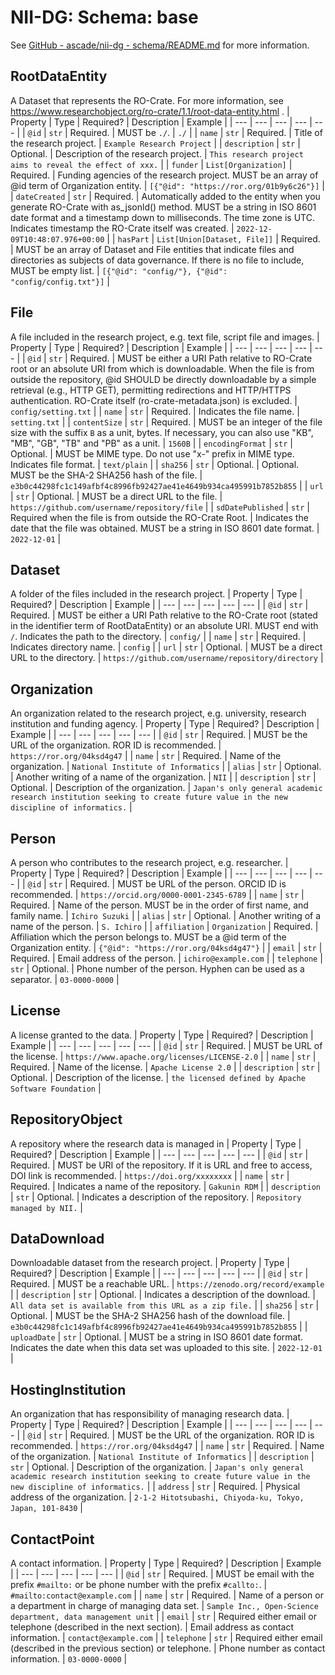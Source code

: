 # NII-DG: Schema: base

See [GitHub - ascade/nii-dg - schema/README.md](https://github.com/ascade/nii-dg/blob/main/schema/README.md) for more information.

## RootDataEntity
A Dataset that represents the RO-Crate. For more information, see https://www.researchobject.org/ro-crate/1.1/root-data-entity.html .
| Property | Type | Required? | Description | Example |
| --- | --- | --- | --- | --- |
| `@id` | `str` | Required. | MUST be `./`. | `./` |
| `name` | `str` | Required. | Title of the research project. | `Example Research Project` |
| `description` | `str` | Optional. | Description of the research project. | `This research project aims to reveal the effect of xxx.` |
| `funder` | `List[Organization]` | Required. | Funding agencies of the research project. MUST be an array of @id term of Organization entity. | `[{"@id": "https://ror.org/01b9y6c26"}]` |
| `dateCreated` | `str` | Required. | Automatically added to the entity when you generate RO-Crate with as_jsonld() method. MUST be a string in ISO 8601 date format and a timestamp down to milliseconds. The time zone is UTC. Indicates timestamp the RO-Crate itself was created. | `2022-12-09T10:48:07.976+00:00` |
| `hasPart` | `List[Union[Dataset, File]]` | Required. | MUST be an array of Dataset and File entities that indicate files and directories as subjects of data governance. If there is no file to include, MUST be empty list. | `[{"@id": "config/"}, {"@id": "config/config.txt"}]` |

## File
A file included in the research project, e.g. text file, script file and images.
| Property | Type | Required? | Description | Example |
| --- | --- | --- | --- | --- |
| `@id` | `str` | Required. | MUST be either a URI Path relative to RO-Crate root or an absolute URI from which is downloadable. When the file is from outside the repository, @id SHOULD be directly downloadable by a simple retrieval (e.g., HTTP GET), permitting redirections and HTTP/HTTPS authentication. RO-Crate itself (ro-crate-metadata.json) is excluded. | `config/setting.txt` |
| `name` | `str` | Required. | Indicates the file name. | `setting.txt` |
| `contentSize` | `str` | Required. | MUST be an integer of the file size with the suffix `B` as a unit, bytes. If necessary, you can also use "KB", "MB", "GB", "TB" and "PB" as a unit. | `1560B` |
| `encodingFormat` | `str` | Optional. | MUST be MIME type. Do not use "x-" prefix in MIME type. Indicates file format. | `text/plain` |
| `sha256` | `str` | Optional. | Optional. MUST be the SHA-2 SHA256 hash of the file. | `e3b0c44298fc1c149afbf4c8996fb92427ae41e4649b934ca495991b7852b855` |
| `url` | `str` | Optional. | MUST be a direct URL to the file. | `https://github.com/username/repository/file` |
| `sdDatePublished` | `str` | Required when the file is from outside the RO-Crate Root. | Indicates the date that the file was obtained. MUST be a string in ISO 8601 date format. | `2022-12-01` |

## Dataset
A folder of the files included in the research project.
| Property | Type | Required? | Description | Example |
| --- | --- | --- | --- | --- |
| `@id` | `str` | Required. | MUST be either a URI Path relative to the RO-Crate root (stated in the identifier term of RootDataEntity) or an absolute URI. MUST end with `/`. Indicates the path to the directory. | `config/` |
| `name` | `str` | Required. | Indicates directory name. | `config` |
| `url` | `str` | Optional. | MUST be a direct URL to the directory. | `https://github.com/username/repository/directory` |

## Organization
An organization related to the research project, e.g. university, research institution and funding agency.
| Property | Type | Required? | Description | Example |
| --- | --- | --- | --- | --- |
| `@id` | `str` | Required. | MUST be the URL of the organization. ROR ID is recommended. | `https://ror.org/04ksd4g47` |
| `name` | `str` | Required. | Name of the organization. | `National Institute of Informatics` |
| `alias` | `str` | Optional. | Another writing of a name of the organization. | `NII` |
| `description` | `str` | Optional. | Description of the organization. | `Japan's only general academic research institution seeking to create future value in the new discipline of informatics.` |

## Person
A person who contributes to the research project, e.g. researcher.
| Property | Type | Required? | Description | Example |
| --- | --- | --- | --- | --- |
| `@id` | `str` | Required. | MUST be URL of the person. ORCID ID is recommended. | `https://orcid.org/0000-0001-2345-6789` |
| `name` | `str` | Required. | Name of the person. MUST be in the order of first name, and family name. | `Ichiro Suzuki` |
| `alias` | `str` | Optional. | Another writing of a name of the person. | `S. Ichiro` |
| `affiliation` | `Organization` | Required. | Affiliation which the person belongs to. MUST be a @id term of the Organization entity. | `{"@id": "https://ror.org/04ksd4g47"}` |
| `email` | `str` | Required. | Email address of the person. | `ichiro@example.com` |
| `telephone` | `str` | Optional. | Phone number of the person. Hyphen can be used as a separator. | `03-0000-0000` |

## License
A license granted to the data.
| Property | Type | Required? | Description | Example |
| --- | --- | --- | --- | --- |
| `@id` | `str` | Required. | MUST be URL of the license. | `https://www.apache.org/licenses/LICENSE-2.0` |
| `name` | `str` | Required. | Name of the license. | `Apache License 2.0` |
| `description` | `str` | Optional. | Description of the license. | `the licensed defined by Apache Software Foundation` |

## RepositoryObject
A repository where the research data is managed in
| Property | Type | Required? | Description | Example |
| --- | --- | --- | --- | --- |
| `@id` | `str` | Required. | MUST be URI of the repository. If it is URL and free to access, DOI link is recommended. | `https://doi.org/xxxxxxxx` |
| `name` | `str` | Required. | Indicates a name of the repository. | `Gakunin RDM` |
| `description` | `str` | Optional. | Indicates a description of the repository. | `Repository managed by NII.` |

## DataDownload
Downloadable dataset from the research project.
| Property | Type | Required? | Description | Example |
| --- | --- | --- | --- | --- |
| `@id` | `str` | Required. | MUST be a reachable URL. | `https://zenodo.org/record/example` |
| `description` | `str` | Optional. | Indicates a description of the download. | `All data set is available from this URL as a zip file.` |
| `sha256` | `str` | Optional. | MUST be the SHA-2 SHA256 hash of the download file. | `e3b0c44298fc1c149afbf4c8996fb92427ae41e4649b934ca495991b7852b855` |
| `uploadDate` | `str` | Optional. | MUST be a string in ISO 8601 date format. Indicates the date when this data set was uploaded to this site. | `2022-12-01` |

## HostingInstitution
An organization that has responsibility of managing research data.
| Property | Type | Required? | Description | Example |
| --- | --- | --- | --- | --- |
| `@id` | `str` | Required. | MUST be the URL of the organization. ROR ID is recommended. | `https://ror.org/04ksd4g47` |
| `name` | `str` | Required. | Name of the organization. | `National Institute of Informatics` |
| `description` | `str` | Optional. | Description of the organization. | `Japan's only general academic research institution seeking to create future value in the new discipline of informatics.` |
| `address` | `str` | Required. | Physical address of the organization. | `2-1-2 Hitotsubashi, Chiyoda-ku, Tokyo, Japan, 101-8430` |

## ContactPoint
A contact information.
| Property | Type | Required? | Description | Example |
| --- | --- | --- | --- | --- |
| `@id` | `str` | Required. | MUST be email with the prefix `#mailto:` or be phone number with the prefix `#callto:`. | `#mailto:contact@example.com` |
| `name` | `str` | Required. | Name of a person or a department in charge of managing data set. | `Sample Inc., Open-Science department, data management unit` |
| `email` | `str` | Required either email or telephone (described in the next section). | Email address as contact information. | `contact@example.com` |
| `telephone` | `str` | Required either email (described in the previous section) or telephone. | Phone number as contact information. | `03-0000-0000` |
